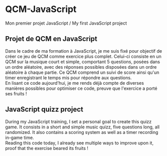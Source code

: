 # QCM-JavaScript
Mon premier projet JavaScript / My first JavaScript project
## Projet de QCM en JavaScript
Dans le cadre de ma formation à JavaScript, je me suis fixé pour objectif de créer ce jeu de QCM comme exercice plus complet. Celui-ci consiste en un QCM sur la musique court et simple, comportant 5 questions, posées dans un ordre aléatoire, avec des réponses possibles disposées dans un ordre aléatoire à chaque partie. Ce QCM comprend un suivi de score ainsi qu'un timer enregistrant le temps mis pour répondre aux questions.  
En lisant ce code aujourd'hui, je me rends déjà compte de diverses manières possibles pour optimiser ce code, preuve que l'exercice a porté ses fruits !
## JavaScript quizz project
During my JavaScript training, I set a personal goal to create this quizz game. It consists in a short and simple music quizz, five questions long, all randomized. It also contains a scoring system as well as a timer recording in-game time.  
Reading this code today, I already see multiple ways to improve upon it, proof that the exercise beared its fruits !
